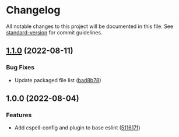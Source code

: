 # Changelog

All notable changes to this project will be documented in this file. See [standard-version](https://github.com/conventional-changelog/standard-version) for commit guidelines.

## [1.1.0](https://github.com/act-org/configs/compare/cspell-config1.0.0...cspell-config1.1.0) (2022-08-11)


### Bug Fixes

* Update packaged file list ([bad8b78](https://github.com/act-org/configs/commit/bad8b7889784592b0e27020c1e7e4c6c917fab0b))

## 1.0.0 (2022-08-04)


### Features

* Add cspell-config and plugin to base eslint ([511617f](https://github.com/act-org/configs/commit/511617f2361f7f5d9d6f0e4d130ade51135f3e39))

